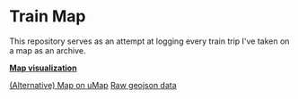 # Train Map

This repository serves as an attempt at logging every train trip I've taken on a map as an archive.

**[Map visualization](https://helloimbernardo.github.io/train-map/)**  

[(Alternative) Map on uMap](http://u.osmfr.org/m/947323/)
[Raw geojson data](./src/geojson/trains.geojson)